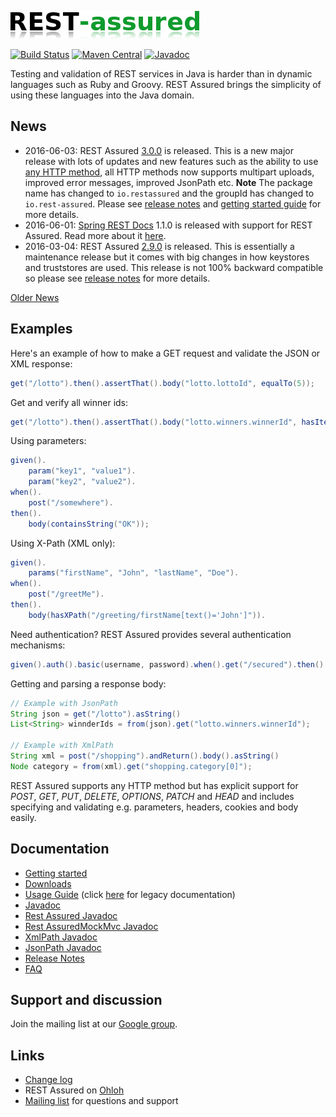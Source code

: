 ![REST Assured](rest-assured-logo-green.png)

[![Build Status](https://travis-ci.org/rest-assured/rest-assured.svg)](https://travis-ci.org/rest-assured/rest-assured)
[![Maven Central](https://maven-badges.herokuapp.com/maven-central/io.restassured/rest-assured/badge.svg)](https://maven-badges.herokuapp.com/maven-central/io.restassured/rest-assured)
[![Javadoc](https://javadoc-emblem.rhcloud.com/doc/io.restassured/rest-assured/badge.svg)](http://www.javadoc.io/doc/io.restassured/rest-assured)


Testing and validation of REST services in Java is harder than in dynamic languages 
such as Ruby and Groovy. REST Assured brings the simplicity of using these 
languages into the Java domain.


## News 
* 2016-06-03: REST Assured [3.0.0](http://dl.bintray.com/johanhaleby/generic/rest-assured-3.0.0-dist.zip) is released. This is a new major release with lots of updates and new features such as the ability to use [any HTTP method](https://github.com/rest-assured/rest-assured/wiki/Usage#invoking-http-resources), all HTTP methods now supports multipart uploads, improved error messages, improved JsonPath etc. **Note** The package name has changed to `io.restassured` and the groupId has changed to `io.rest-assured`. Please see [release notes](https://github.com/rest-assured/rest-assured/wiki/ReleaseNotes30) and [getting started guide](https://github.com/rest-assured/rest-assured/wiki/GettingStarted) for more details.
* 2016-06-01: [Spring REST Docs](http://projects.spring.io/spring-restdocs/) 1.1.0 is released with support for REST Assured. Read more about it [here](https://spring.io/blog/2016/05/31/spring-rest-docs-1-1-0-release).
* 2016-03-04: REST Assured [2.9.0](http://dl.bintray.com/johanhaleby/generic/rest-assured-2.9.0-dist.zip) is released. This is essentially a maintenance release but it comes with big changes in how keystores and truststores are used. This release is not 100% backward compatible so please see [release notes](https://github.com/rest-assured/rest-assured/wiki/ReleaseNotes29) for more details.

[Older News](https://github.com/rest-assured/rest-assured/wiki/OldNews)


## Examples
Here's an example of how to make a GET request and validate the JSON or XML response:

```java
get("/lotto").then().assertThat().body("lotto.lottoId", equalTo(5));
```

Get and verify all winner ids:

```java
get("/lotto").then().assertThat().body("lotto.winners.winnerId", hasItems(23, 54));
```

Using parameters:

```java
given().
    param("key1", "value1").
    param("key2", "value2").
when().
    post("/somewhere").
then().
    body(containsString("OK"));
```

Using X-Path (XML only):

```java
given().
    params("firstName", "John", "lastName", "Doe").
when().
    post("/greetMe").
then().
    body(hasXPath("/greeting/firstName[text()='John']")).
```

Need authentication? REST Assured provides several authentication mechanisms:

```java
given().auth().basic(username, password).when().get("/secured").then().statusCode(200);
```

Getting and parsing a response body:

```java
// Example with JsonPath
String json = get("/lotto").asString()
List<String> winnderIds = from(json).get("lotto.winners.winnerId");
    
// Example with XmlPath
String xml = post("/shopping").andReturn().body().asString()
Node category = from(xml).get("shopping.category[0]");
```

REST Assured supports any HTTP method but has explicit support for *POST*, *GET*, *PUT*, *DELETE*, *OPTIONS*, *PATCH* and *HEAD* and includes specifying and validating e.g. parameters, headers, cookies and body easily.


## Documentation

* [Getting started](https://github.com/rest-assured/rest-assured/wiki/GettingStarted)
* [Downloads](https://github.com/rest-assured/rest-assured/wiki/Downloads)
* [Usage Guide](https://github.com/rest-assured/rest-assured/wiki/Usage) (click [here](https://github.com/rest-assured/rest-assured/wiki/Usage_Legacy) for legacy documentation)
* [Javadoc](http://www.javadoc.io/doc/io.restassured/rest-assured/3.0.0)
* [Rest Assured Javadoc](http://static.javadoc.io/io.restassured/rest-assured/3.0.0/io/restassured/RestAssured.html)
* [Rest AssuredMockMvc Javadoc](http://static.javadoc.io/io.restassured/spring-mock-mvc/3.0.0/io/restassured/module/mockmvc/RestAssuredMockMvc.html)
* [XmlPath Javadoc](http://static.javadoc.io/io.restassured/xml-path/3.0.0/io/restassured/path/xml/XmlPath.html)
* [JsonPath Javadoc](http://static.javadoc.io/io.restassured/json-path/3.0.0/io/restassured/path/json/JsonPath.html)
* [Release Notes](https://github.com/rest-assured/rest-assured/wiki/ReleaseNotes)
* [FAQ](https://github.com/rest-assured/rest-assured/wiki/FAQ)

## Support and discussion
Join the mailing list at our [Google group](http://groups.google.com/group/rest-assured). 

## Links
* [Change log](https://github.com/rest-assured/rest-assured/raw/master/changelog.txt)
* REST Assured on [Ohloh](https://www.ohloh.net/p/rest-assured)
* [Mailing list](http://groups.google.com/group/rest-assured) for questions and support
